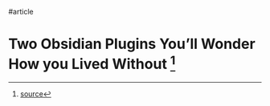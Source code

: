 #article

# Two Obsidian Plugins You’ll Wonder How you Lived Without [^1]


[^1]:[source](https://denisetodd.medium.com/two-obsidian-plugins-youll-wonder-how-you-lived-without-ea135c664d62)



